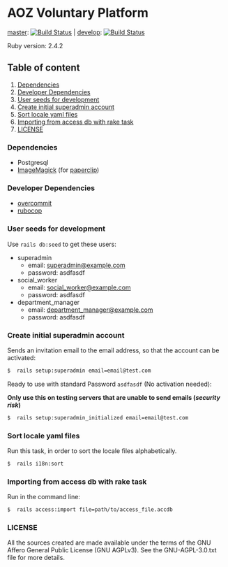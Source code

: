 # AOZ Voluntary Platform

[master](https://github.com/panter/aoz-003/tree/master): [![Build Status](https://travis-ci.org/panter/aoz-003.svg?branch=master)](https://travis-ci.org/panter/aoz-003) |
[develop](https://github.com/panter/aoz-003): [![Build Status](https://travis-ci.org/panter/aoz-003.svg?branch=develop)](https://travis-ci.org/panter/aoz-003)

Ruby version: 2.4.2

## Table of content

1. [Dependencies](#dependencies)
1. [Developer Dependencies](#developer-dependencies)
1. [User seeds for development](#user-seeds-for-development)
1. [Create initial superadmin account](#create-initial-superadmin-account)
1. [Sort locale yaml files](#sort-locale-yaml-files)
1. [Importing from access db with rake task](#importing-from-access-db-with-rake-task)
1. [LICENSE](#license)

### Dependencies

- Postgresql
- [ImageMagick](http://www.imagemagick.org/) (for [paperclip](https://github.com/thoughtbot/paperclip))

### Developer Dependencies

- [overcommit](https://github.com/brigade/overcommit)
- [rubocop](https://github.com/bbatsov/rubocop)

### User seeds for development

Use `rails db:seed` to get these users:

- superadmin
  - email: superadmin@example.com
  - password: asdfasdf
- social_worker
  - email: social_worker@example.com
  - password: asdfasdf
- department_manager
  - email: department_manager@example.com
  - password: asdfasdf

### Create initial superadmin account

Sends an invitation email to the email address, so that the account can be activated:

```bash
$  rails setup:superadmin email=email@test.com
```

Ready to use with standard Password `asdfasdf` (No activation needed):

**Only use this on testing servers that are unable to send emails (_security risk_)**

```bash
$  rails setup:superadmin_initialized email=email@test.com
```

### Sort locale yaml files

Run this task, in order to sort the locale files alphabetically.

```bash
$  rails i18n:sort
```

### Importing from access db with rake task

Run in the command line:

```bash
$  rails access:import file=path/to/access_file.accdb
```

### LICENSE

All the sources created are made available under the terms
of the GNU Affero General Public License (GNU AGPLv3).
See the GNU-AGPL-3.0.txt file for more details.
